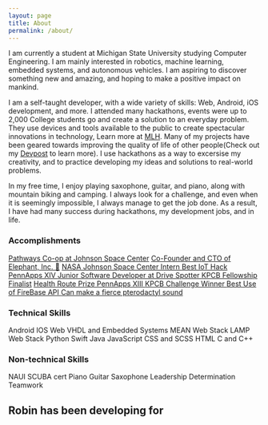 ```yaml
---
layout: page
title: About
permalink: /about/
---
```

I am currently a student at Michigan State University studying Computer Engineering. I am mainly interested in robotics, machine learning, embedded systems, and autonomous vehicles. I am aspiring to discover something new and amazing, and hoping to make a positive impact on mankind.

I am a self-taught developer, with a wide variety of skills: Web, Android, iOS development, and more. I attended many hackathons, events were up to 2,000 College students go and create a solution to an everyday problem. They use devices and tools available to the public to create spectacular innovations in technology, Learn more at <a href="http://mlh.io" target="_blank">MLH</a>. Many of my projects have been geared towards improving the quality of life of other people(Check out my <a href="https://devpost.com/robinonsay" target="_blank">Devpost</a> to learn more). I use hackathons as a way to excersise my creativity, and to practice developing my ideas and solutions to real-world problems.

In my free time, I enjoy playing saxophone, guitar, and piano, along with mountain biking and camping. I always look for a challenge, and even when it is seemingly impossible, I always manage to get the job done. As a result, I have had many success during hackathons, my development jobs, and in life.
<div class="col-md-6 text-center">
    <h3>Accomplishments</h3>
    <div class="list-group">
        <a href="#" class="list-group-item"> Pathways Co-op at Johnson Space Center</a>
        <a href="https://www.elephant.rocks" class="list-group-item" target="_blank">Co-Founder and CTO of Elephant, Inc. 🐘</a>
        <a href="https://www.nasa.gov/centers/johnson/education/interns/index.html" class="list-group-item" target="_blank">NASA Johnson Space Center Intern <i class="fa fa-space-shuttle" aria-hidden="true"></i></a>
        <a href="http://devpost.com/software/eggsy" class="list-group-item" target="_blank">Best IoT Hack PennApps XIV <i class="fa fa-trophy"></i></a>
        <a href="http://drivespotter.com/" class="list-group-item" target="_blank">Junior Software Developer at Drive Spotter <i class="fa fa-truck" aria-hidden="true"></i></a>
        <a href="http://kpcbfellows.com/" class="list-group-item" target="_blank">KPCB Fellowship Finalist</a>
        <a href="http://devpost.com/software/datadoc" class="list-group-item" target="_blank">Health Route Prize PennApps XIII <i class="fa fa-trophy"></i></a>
        <a href="http://devpost.com/software/medinar" class="list-group-item" target="_blank">KPCB Challenge Winner <i class="fa fa-trophy"></i></a>
        <a href="http://devpost.com/software/medinar" class="list-group-item" target="_blank">Best Use of FireBase API <i class="fa fa-trophy"></i></a>
        <a href="https://www.youtube.com/watch?v=gLgrIipmT9Q" class="list-group-item" target="_blank">Can make a fierce pterodactyl sound <i class="fa fa-child"></i></a>
    </div>
</div>
<div class="col-md-6 text-center">
    <h3>Technical Skills</h3>
    <div class="list-group">
        <a class="list-group-item">Android</a>
        <a class="list-group-item">IOS</a>
        <a class="list-group-item">Web</a>
        <a class="list-group-item">VHDL and Embedded Systems</a>
        <a class="list-group-item">MEAN Web Stack</a>
        <a class="list-group-item">LAMP Web Stack</a>
        <a class="list-group-item">Python</a>
        <a class="list-group-item">Swift</a>
        <a class="list-group-item">Java</a>
        <a class="list-group-item">JavaScript</a>
        <a class="list-group-item">CSS and SCSS</a>
        <a class="list-group-item">HTML</a>
        <a class="list-group-item">C and C++</a>
    </div>
    <h3>Non-technical Skills</h3>
    <div class="list-group">
        <a class="list-group-item">NAUI SCUBA cert</a>
        <a class="list-group-item">Piano</a>
        <a class="list-group-item">Guitar</a>
        <a class="list-group-item">Saxophone</a>
        <a class="list-group-item">Leadership</a>
        <a class="list-group-item">Determination</a>
        <a class="list-group-item">Teamwork</a>
    </div>

</div>
<section class="counter" id="counter">
    <div class="row" id="div-code-counter">
        <div class="col-lg-12 col-md-12 col-sm-12 col-xs-12 text-center">
            <h2>
                Robin has been developing for
            </h2>
        </div>
        <div class="col-md-offset-2 text-center" id="div-timers">
            <div class="col-md-2 col-xs-6">
                <h1 class="years"></h1>
                <p class="years-lable small"></p>
            </div>
            <div class="col-md-2 col-xs-6">
                <h1 class="days"></h1>
                <p class="days-lable small"></p>
            </div>
            <div class="col-md-2 col-xs-6">
                <h1 class="hours"></h1>
                <p class="hours-lable small"></p>
            </div>
            <div class="col-md-2 col-xs-6">
                <h1 class="minutes"></h1>
                <p class="minutes-lable small"></p>
            </div>
            <div class="col-md-2 col-xs-6">
                <h1 class="seconds"></h1>
                <p class="seconds-lable small"></p>
            </div>
        </div>
    </div>
</section>
